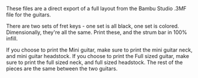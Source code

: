 These files are a direct export of a full layout from the Bambu Studio .3MF file for the guitars. 

There are two sets of fret keys - one set is all black, one set is colored. Dimensionally, they're all the same. Print these, and the strum bar in 100% infill.

If you choose to print the Mini guitar, make sure to print the mini guitar neck, and mini guitar headstock.
If you choose to print the Full sized guitar, make sure to print the full sized neck, and full sized headstock.
The rest of the pieces are the same between the two guitars.
